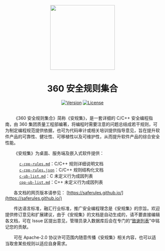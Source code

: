 <div align="center">

<img width="210px" src="main-logo.png">
  
# 360 安全规则集合

[![Version](https://img.shields.io/badge/v-1.3-blue)](https://github.com/Qihoo360/safe-rules/blob/main/c-cpp-rules.md)
[![License](https://img.shields.io/badge/license-Apache--2.0-brightgreen)](https://github.com/Qihoo360/safe-rules/blob/main/LICENSE)

</div>

&emsp;&emsp;  
&emsp;&emsp;《360 安全规则集合》简称《安规集》，是一套详细的 C/C++ 安全编程指南，由 360 集团质量工程部编著，将编程时需要注意的问题总结成若干规则，可为制定编程规范提供依据，也可为代码审计或相关培训提供指导意见，旨在提升软件产品的可靠性、健壮性、可移植性以及可维护性，从而提升软件产品的综合安全性能。  

&emsp;&emsp;《安规集》为桌面、服务端及嵌入式软件提供：  

&emsp;&emsp;&emsp; [`c-cpp-rules.md`](./c-cpp-rules.md)：C/C++ 规则详细说明文档  
&emsp;&emsp;&emsp; [`c-cpp-rules.json`](./c-cpp-rules.json)：C/C++ 规则结构化文档  
&emsp;&emsp;&emsp; [`c-ub-list.md`](./c-ub-list.md)：C 未定义行为成因列表  
&emsp;&emsp;&emsp; [`cpp-ub-list.md`](./cpp-ub-list.md)：C++ 未定义行为成因列表  

&emsp;&emsp;各文档的网页版本请参见： [https://saferules.github.io/](https://saferules.github.io/)  

&emsp;&emsp;传达语言标准，融汇行业标准，推广安全编程理念是《安规集》的宗旨。欢迎提供修订意见和扩展建议，由于《安规集》的文档是自动生成的，请不要直接编辑各文档，可在 Issue 区提出意见，管理员录入数据库后会在专门的“[致谢列表](./acknowledgements.md)”中铭记您的贡献。  

&emsp;&emsp;可在 Apache-2.0 协议许可范围内随意传播《安规集》相关内容，也可以适当取舍某些规则以适应自身需求。
